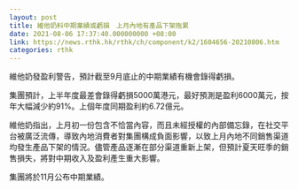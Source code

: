 ```yaml
---
layout: post
title: 維他奶料中期業績或虧損　上月內地有產品下架拖累
date: 2021-08-06 17:37:40.000000000 +08:00
link: https://news.rthk.hk/rthk/ch/component/k2/1604656-20210806.htm
categories: rthk
---
```


維他奶發盈利警告，預計截至9月底止的中期業績有機會錄得虧損。

集團預計，上半年度最差會錄得虧損5000萬港元，最好預測是盈利6000萬元，按年大幅減少約91%。上個年度同期盈利約6.72億元。

維他奶指出，上月初一份包含不恰當內容，而且未經授權的內部備忘錄，在社交平台被廣泛流傳，導致內地消費者對集團構成負面影響，以致上月內地不同銷售渠道均發生產品下架的情況。儘管產品逐漸在部分渠道重新上架，但預計夏天旺季的銷售損失，將對中期收入及盈利產生重大影響。

集團將於11月公布中期業績。
